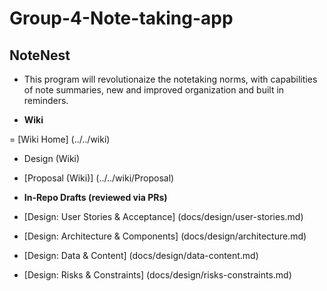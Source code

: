 # Group-4-Note-taking-app
## NoteNest
 - This program will revolutionaize the notetaking norms, with capabilities of note summaries, new and improved organization and built in reminders.

- **Wiki**

= [Wiki Home] (../../wiki)

- Design (Wiki)

- [Proposal (Wiki)] (../../wiki/Proposal)
 
- **In-Repo Drafts (reviewed via PRs)**

- [Design: User Stories & Acceptance] (docs/design/user-stories.md) 
- [Design: Architecture & Components] (docs/design/architecture.md) 
- [Design: Data & Content] (docs/design/data-content.md)
- [Design: Risks & Constraints] (docs/design/risks-constraints.md)
